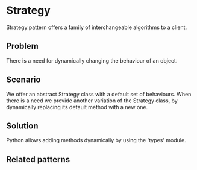 # Strategy
Strategy pattern offers a family of interchangeable algorithms to a client.

## Problem
There is a need for dynamically changing the behaviour of an object.

## Scenario
We offer an abstract Strategy class with a default set of behaviours. 
When there is a need we provide another variation of the Strategy class, by dynamically replacing its default 
method with a new one.

## Solution
Python allows adding methods dynamically by using the 'types' module.

## Related patterns
